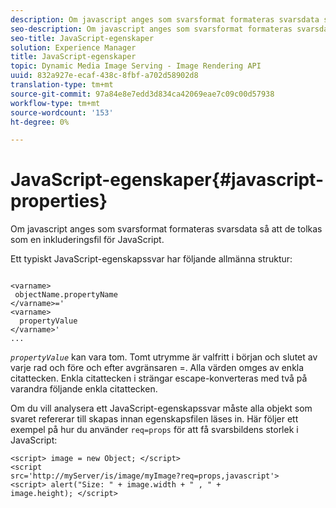 ```yaml
---
description: Om javascript anges som svarsformat formateras svarsdata så att de tolkas som en inkluderingsfil för JavaScript.
seo-description: Om javascript anges som svarsformat formateras svarsdata så att de tolkas som en inkluderingsfil för JavaScript.
seo-title: JavaScript-egenskaper
solution: Experience Manager
title: JavaScript-egenskaper
topic: Dynamic Media Image Serving - Image Rendering API
uuid: 832a927e-ecaf-438c-8fbf-a702d58902d8
translation-type: tm+mt
source-git-commit: 97a84e8e7edd3d834ca42069eae7c09c00d57938
workflow-type: tm+mt
source-wordcount: '153'
ht-degree: 0%

---
```



# JavaScript-egenskaper{#javascript-properties}

Om javascript anges som svarsformat formateras svarsdata så att de tolkas som en inkluderingsfil för JavaScript.

Ett typiskt JavaScript-egenskapssvar har följande allmänna struktur:

```
           
<varname> 
 objectName.propertyName 
</varname>=' 
<varname>
  propertyValue 
</varname>' 
...
```

*`propertyValue`* kan vara tom. Tomt utrymme är valfritt i början och slutet av varje rad och före och efter avgränsaren =. Alla värden omges av enkla citattecken. Enkla citattecken i strängar escape-konverteras med två på varandra följande enkla citattecken.

Om du vill analysera ett JavaScript-egenskapssvar måste alla objekt som svaret refererar till skapas innan egenskapsfilen läses in. Här följer ett exempel på hur du använder `req=props` för att få svarsbildens storlek i JavaScript:

```
<script> image = new Object; </script> 
<script 
src='http://myServer/is/image/myImage?req=props,javascript'> 
<script> alert("Size: " + image.width + " , " + 
image.height); </script>
```

